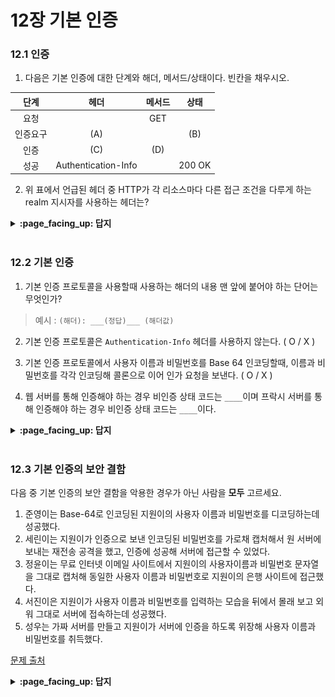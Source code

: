 # 12장 기본 인증


### 12.1 인증

1. 다음은 기본 인증에 대한 단계와 해더, 메서드/상태이다. 빈칸을 채우시오.

|   단계   |         헤더        | 메서드 |  상태  |
|:--------:|:-------------------:|:------:|:------:|
|   요청   |                     |   GET  |        |
| 인증요구 |         (A)         |        |   (B)  |
|   인증   |         (C)         |   (D)  |        |
|   성공   | Authentication-Info |        | 200 OK |

2. 위 표에서 언급된 헤더 중 HTTP가 각 리소스마다 다른 접근 조건을 다루게 하는 realm 지시자를 사용하는 헤더는?

<details>
<summary> <b> :page_facing_up: 답지 </b>  </summary>
<div markdown="1">

1. 다음은 기본 인증에 대한 단계와 해더, 메서드/상태이다. 빈칸을 채우시오.

|   단계   |         헤더         |  메서드 |         상태         |
|:--------:|:--------------------:|:-------:|:--------------------:|
|   요청   |                      |   GET   |                      |
| 인증요구 | **WWW-Authenticate** |         | **401 Unauthorized** |
|   인증   |   **Authorization**  | **GET** |                      |
|   성공   |  Authentication-Info |         |        200 OK        |

> **p.323**

2. 위 표에서 언급된 헤더 중 HTTP가 각 리소스마다 다른 접근 조건을 다루게 하는 realm 지시자를 사용하는 헤더는?
> **WWW-Authenticate**에 realm 지시자를 사용해 인증을 요구할 시 특정 지역 조건을 만족하는 인증을 요구할 수 있다. **p.324**

</div>
</details>
<br>

### 12.2 기본 인증

1. 기본 인증 프로토콜을 사용할때 사용하는 해더의 내용 맨 앞에 붙어야 하는 단어는 무엇인가?
> 예시 : `(해더): ___(정답)___ (해더값)`

2. 기본 인증 프로토콜은 `Authentication-Info` 헤더를 사용하지 않는다. ( O / X )

3. 기본 인증 프로토콜에서 사용자 이름과 비밀번호를 Base 64 인코딩할때, 이름과 비밀번호를 각각 인코딩해 콜론으로 이어 인가 요청을 보낸다. ( O / X )

4. 웹 서버를 통해 인증해야 하는 경우 비인증 상태 코드는 `____`이며 프락시 서버를 통해 인증해야 하는 경우 비인증 상태 코드는 `____`이다.

<details>
<summary> <b> :page_facing_up: 답지 </b>  </summary>
<div markdown="1">

1. 기본 인증을 사용할때 사용하는 해더의 내용 맨 앞에 붙어야 하는 단어는 무엇인가?
> 앞에 **Basic**을 넣어야 한다. `WWW-Authenticate: Basic (realm값)`, `Authorization: Basic (인코딩된 값)`으로 사용된다. **p.326**

2. 기본 인증 프로토콜은 `Authentication-Info` 헤더를 사용하지 않는다. ( **O** / X )
> 당연한 말씀! **p.326**

3. 기본 인증 프로토콜에서 사용자 이름과 비밀번호를 Base 64 인코딩할때, 이름과 비밀번호를 각각 인코딩해 콜론으로 이어 인가 요청을 보낸다. ( O / **X** )
![그림 12-4 사용자 이름과 비밀번호로 기본 Authorization 헤더 생성하기](./images/12_2_3.jpg)
> 인코딩 *이전에* 사용자 이름과 비밀번호를 콜론으로 이어 Base 64 인코딩한다. **p.327**

4. 웹 서버를 통해 인증해야 하는 경우 비인증 상태 코드는 **401 Unauthorized**이며 프락시 서버를 통해 인증해야 하는 경우 비인증 상태 코드는 **407 Proxy Authentication Required**이다.
> **p.328**

</div>
</details>
<br>

### 12.3 기본 인증의 보안 결함

다음 중 기본 인증의 보안 결함을 악용한 경우가 아닌 사람을 **모두** 고르세요.

1. 준영이는 Base-64로 인코딩된 지원이의 사용자 이름과 비밀번호를 디코딩하는데 성공했다.
2. 세린이는 지원이가 인증으로 보낸 인코딩된 비밀번호를 가로채 캡처해서 원 서버에 보내는 재전송 공격을 했고, 인증에 성공해 서버에 접근할 수 있었다.
3. 정윤이는 무료 인터넷 이메일 사이트에서 지원이의 사용자이름과 비밀번호 문자열을 그대로 캡처해 동일한 사용자 이름과 비밀번호로 지원이의 은행 사이트에 접근했다.
4. 서진이은 지원이가 사용자 이름과 비밀번호를 입력하는 모습을 뒤에서 몰래 보고 외워 그대로 서버에 접속하는데 성공했다.
5. 성우는 가짜 서버를 만들고 지원이가 서버에 인증을 하도록 위장해 사용자 이름과 비밀번호를 취득했다.

[문제 출처](https://github.com/Kraken-Addicts/HTTP-The-Definitive-Guide/blob/master/3_Identification_Authorization_and_Security/12_Basic_Authentication.md#123--기본-인증의-보안-결함-jehong)

<details>
<summary> <b> :page_facing_up: 답지 </b>  </summary>
<div markdown="1">

다음 중 기본 인증의 보안 결함을 악용한 경우가 아닌 사람을 고르세요. (중복 가능)

1. 준영이는 Base-64로 인코딩된 지원이의 사용자 이름과 비밀번호를 디코딩하는데 성공했다.
2. 세린이는 지원이가 인증으로 보낸 인코딩된 비밀번호를 가로채 캡처해서 원 서버에 보내는 재전송 공격을 했고, 인증에 성공해 서버에 접근할 수 있었다.
3. 정윤이는 무료 인터넷 이메일 사이트에서 지원이의 사용자이름과 비밀번호 문자열을 그대로 캡처해 동일한 사용자 이름과 비밀번호로 지원이의 은행 사이트에 접근했다.
4. **서진이은 지원이가 사용자 이름과 비밀번호를 입력하는 모습을 뒤에서 몰래 보고 외워 그대로 서버에 접속하는데 성공했다.**
5. 성우는 가짜 서버를 만들고 지원이가 서버에 인증을 하도록 위장해 사용자 이름과 비밀번호를 취득했다.

> 서진이는 그냥 물리적 해킹을 했다...!

</div>
</details>
<br>
